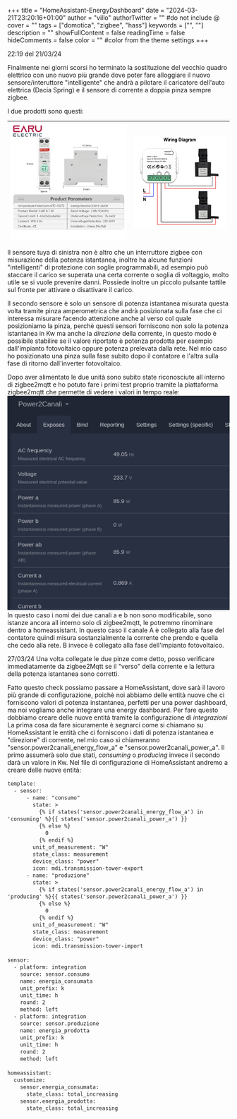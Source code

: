 +++
title = "HomeAssistant-EnergyDashboard"
date = "2024-03-21T23:20:16+01:00"
author = "villo"
authorTwitter = "" #do not include @
cover = ""
tags = ["domotica", "zigbee", "hass"]
keywords = ["", ""]
description = ""
showFullContent = false
readingTime = false
hideComments = false
color = "" #color from the theme settings
+++

22:19 del 21/03/24

Finalmente nei giorni scorsi ho terminato la sostituzione del vecchio quadro elettrico con uno nuovo più grande
dove poter fare alloggiare il nuovo sensore/interuttore "intelligente" che andrà a pilotare il caricatore dell'auto elettrica (Dacia Spring) e il sensore di corrente a doppia pinza sempre zigbee.

I due prodotti sono questi:

| ![Fit Image](power1.jpg?fit=500x500)   | ![Fit Image](power2.jpg?fit=500x500)  |
| -------- | ------- |

Il sensore tuya di sinistra non è altro che un interruttore zigbee con misurazione della potenza istantanea, inoltre ha
alcune funzioni "intelligenti" di protezione con soglie programmabili, ad esempio può staccare il carico se superata una certa corrente o soglia di voltaggio, molto utile se si vuole prevenire danni.
Possiede inoltre un piccolo pulsante tattile sul fronte per attivare o disattivare il carico.

Il secondo sensore è solo un sensore di potenza istantanea misurata questa volta tramite pinza amperometrica che andrà posizionata sulla fase che ci interessa misurare facendo attenzione anche al verso col quale posizioniamo la pinza, perchè questi sensori forniscono non solo la potenza istantanea in Kw ma anche la *direzione* della corrente, in questo modo è possibile stabilire se il valore riportato è potenza prodotta per esempio dall'impianto fotovoltaico oppure potenza prelevata dalla rete.
Nel mio caso ho posizionato una pinza sulla fase subito dopo il contatore e l'altra sulla fase di ritorno dall'inverter fotovoltaico.

Dopo aver alimentato le due unità sono subito state riconosciute all interno di zigbee2mqtt e ho potuto fare i primi test proprio tramite la piattaforma zigbee2mqtt che permette di vedere i valori in tempo reale:
![Float Start](zigbee2mqttPower.png?fit=500x500) In questo caso i nomi dei due canali a e b non sono modificabile, sono istanze ancora all interno solo di zigbee2mqtt, le potremmo rinominare dentro a homeassistant.
In questo caso il canale A è collegato alla fase del contatore quindi misura sostanzialmente la corrente che prendo e quella che cedo alla rete. B invece è collegato alla fase dell'impianto fotovoltaico.

27/03/24
Una volta collegate le due pinze come detto, posso verificare immediatamente da zigbee2Mqtt se il "verso" della corrente e la lettura della potenza istantanea sono corretti.

Fatto questo check possiamo passare a HomeAssistant, dove sarà il lavoro più grande di configurazione, poichè noi abbiamo delle entità nuove che ci forniscono valori di potenza instantanea, perfetti per una power dashboard, ma noi vogliamo anche integrare una energy dashboard.
Per fare questo dobbiamo creare delle nuove entità tramite la configurazione di *integrazioni*
La prima cosa da fare sicuramente è segnarci come si chiamano su HomeAssistant le entità che ci forniscono i dati di potenza istantanea e "direzione" di corrente, nel mio caso si chiameranno "sensor.power2canali_energy_flow_a" e "sensor.power2canali_power_a".
Il primo assumerà solo due stati, *consuming* o *producing* invece il secondo darà un valore in Kw.
Nel file di configurazione di HomeAssistant andremo a creare delle nuove entità:

```
template:
  - sensor:
      - name: "consumo"
        state: >
          {% if states('sensor.power2canali_energy_flow_a') in 'consuming' %}{{ states('sensor.power2canali_power_a') }}
          {% else %}
            0
          {% endif %}
        unit_of_measurement: "W"
        state_class: measurement
        device_class: "power"
        icon: mdi.transmission-tower-export
      - name: "produzione"
        state: >
          {% if states('sensor.power2canali_energy_flow_a') in 'producing' %}{{ states('sensor.power2canali_power_a') }}
          {% else %}
            0
          {% endif %}
        unit_of_measurement: "W"
        state_class: measurement
        device_class: "power"
        icon: mdi.transmission-tower-import

sensor:
  - platform: integration
    source: sensor.consumo
    name: energia_consumata
    unit_prefix: k
    unit_time: h
    round: 2
    method: left
  - platform: integration
    source: sensor.produzione
    name: energia_prodotta
    unit_prefix: k
    unit_time: h
    round: 2
    method: left

homeassistant:
  customize:
    sensor.energia_consumata:
      state_class: total_increasing
    sensor.energia_prodotta:
      state_class: total_increasing
```



